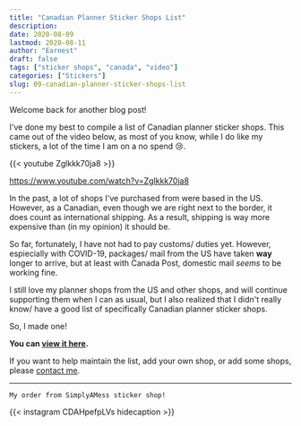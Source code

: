 ```yaml
---
title: "Canadian Planner Sticker Shops List"
description:
date: 2020-08-09
lastmod: 2020-08-11
author: "Earnest"
draft: false
tags: ["sticker shops", "canada", "video"]
categories: ["Stickers"]
slug: 09-canadian-planner-sticker-shops-list
---
```


Welcome back for another blog post!

I've done my best to compile a list of Canadian planner sticker shops. This came out of the video below, as most of you know, while I do like my stickers, a lot of the time I am on a no spend 😢.

{{< youtube Zglkkk70ja8 >}}

https://www.youtube.com/watch?v=Zglkkk70ja8

In the past, a lot of shops I've purchased from were based in the US. However, as a Canadian, even though we are right next to the border, it does count as international shipping. As a result, shipping is way more expensive than (in my opinion) it should be.

So far, fortunately, I have not had to pay customs/ duties yet. However, espiecially with COVID-19, packages/ mail from the US have taken **way** longer to arrive, but at least with Canada Post, domestic mail *seems* to be working fine.

I still love my planner shops from the US and other shops, and will continue supporting them when I can as usual, but I also realized that I didn't really know/ have a good list of specifically Canadian planner sticker shops.

So, I made one!

**You can [view it here](/docs/shops/#canadian-sticker-shops).**

If you want to help maintain the list, add your own shop, or add some shops, please [contact me](/docs/about).

---

`My order from SimplyAMess sticker shop!`

{{< instagram CDAHpefpLVs hidecaption >}}
